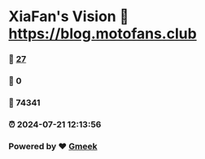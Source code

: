 # XiaFan's Vision :link: https://blog.motofans.club 
### :page_facing_up: [27](https://blog.motofans.club/tag.html) 
### :speech_balloon: 0 
### :hibiscus: 74341 
### :alarm_clock: 2024-07-21 12:13:56 
### Powered by :heart: [Gmeek](https://github.com/Meekdai/Gmeek)
